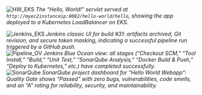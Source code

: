 ![HW_EKS](https://github.com/user-attachments/assets/59bcba82-b3db-4251-a2be-2c071dcde96c)
*The “Hello, World!” servlet served at `http://myec2instanceip:8082/hello-world/hello`, showing the app deployed to a Kubernetes LoadBalancer on EKS.* 

![Jenkins_EKS](https://github.com/user-attachments/assets/e2ff4561-23e2-4f59-9edb-7554a22089ca)
*Jenkins classic UI for build #31: artifacts archived, Git revision, and secure token masking, indicating a successful pipeline run triggered by a GitHub push.*  
![Pipeline_OV](https://github.com/user-attachments/assets/2911a4b6-7e39-4928-946f-f3f5bebccddb)
*Jenkins Blue Ocean view: all stages (“Checkout SCM,” “Tool Install,” “Build,” “Unit Test,” “SonarQube Analysis,” “Docker Build & Push,” “Deploy to Kubernetes,” etc.) have completed successfully.*  
![SonarQube](https://github.com/user-attachments/assets/8c87dced-72b6-4d7f-8a51-9203a6e00494)
*SonarQube project dashboard for “Hello World Webapp”: Quality Gate shows “Passed” with zero bugs, vulnerabilities, code smells, and an “A” rating for reliability, security, and maintainability.*  
